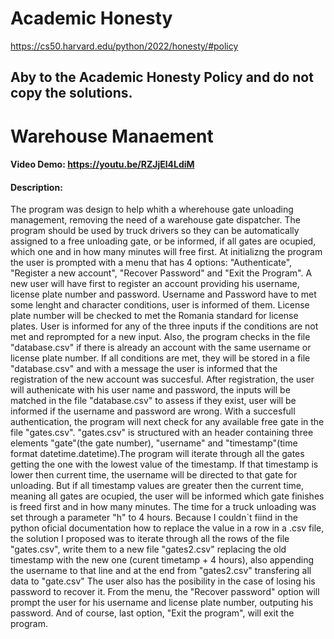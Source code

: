 # Academic Honesty
https://cs50.harvard.edu/python/2022/honesty/#policy
## Aby to the Academic Honesty Policy and do not copy the solutions.

# Warehouse Manaement
#### Video Demo:  <https://youtu.be/RZJjEl4LdiM>
#### Description:
The program was design to help whith a wherehouse gate unloading management, removing the need of a warehouse gate dispatcher. The program should be used by truck drivers so they can be automatically assigned to a free unloading gate, or be informed, if all gates are ocupied, which one and in how many minutes will free first.
At initializng the program the user is prompted with a menu that has 4 options: "Authenticate", "Register a new account", "Recover Password" and "Exit the Program".
A new user will have first to register an account providing his username, license plate number and password. Username and Password have to met some lenght and character conditions, user is informed of them. License plate number will be checked to met the Romania standard for license plates.
User is informed for any of the three inputs if the conditions are not met and reprompted for a new input. Also, the program checks in the file "database.csv" if there is already an account with the same username or license plate number.
If all conditions are met, they will be stored in a file "database.csv" and with a message the user is informed that the registration of the new account was succesful.
After registration, the user will authenicate with his user name and password, the inputs will be matched in the file "database.csv" to assess if they exist, user will be informed if the username and password are wrong.
With a succesfull authentication, the program will next check for any available free gate in the file "gates.csv". "gates.csv" is structured with an header containing three elements "gate"(the gate number), "username" and "timestamp"(time format datetime.datetime).The program will iterate through all the gates getting the one with the lowest value of the timestamp. If that timestamp is lower then current time, the username will be directed to that gate for unloading. But if all timestamp values are greater then the current time, meaning all gates are ocupied, the user will be informed which gate finishes is freed first and in how many minutes.
The time for a truck unloading was set through a parameter "h" to 4 hours.
Because I couldn`t fiind in the python oficial documentation how to replace the value in a row in a .csv file, the solution I proposed was to iterate through all the rows of the file "gates.csv", write them to a new file "gates2.csv" replacing the old timestamp with the new one (curent timetamp + 4 hours), also appending the username to that line and at the end from "gates2.csv" transfering all data to "gate.csv"
The user also has the posibility in the case of losing his password to recover it. From the menu, the "Recover password" option will prompt the user for his username and license plate number, outputing his password.
And of course, last option, "Exit the program", will exit the program.
